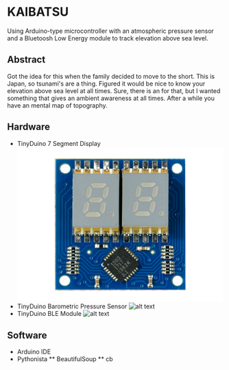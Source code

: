 # KAIBATSU
Using Arduino-type microcontroller with an atmospheric pressure sensor and a Bluetoosh Low Energy module to track elevation above sea level.

## Abstract
Got the idea for this when the family decided to move to the short. This is Japan, so tsunami's are a thing. Figured it would be nice to know your elevation above sea level at all times. Sure, there is an for that, but I wanted something that gives an ambient awareness at all times. After a while you have an mental map of topography.

## Hardware

* TinyDuino 7 Segment Display
![alt text](https://github.com/TinyCircuits/TinyCircuits-TinyShield-7Segment-ASD2421/raw/master/images/ASD2421-R-N-Tutorial-Image-01.png)
* TinyDuino Barometric Pressure Sensor 
![alt text](https://cdn.shopify.com/s/files/1/1125/2198/products/ASD2511-R-P-Product-Picture-01_1800x1800.png?v=1577128324)
* TinyDuino BLE Module
![alt text](https://github.com/TinyCircuits/TinyCircuits-TinyShield-BLE-ASD2116/raw/master/images/ASD2116-R-Tutorial-Image-01.png)

## Software

* Arduino IDE
* Pythonista
** BeautifulSoup
** cb
